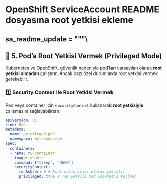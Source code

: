 # OpenShift ServiceAccount README dosyasına root yetkisi ekleme

sa_readme_update = """\
---

## **📌 5. Pod’a Root Yetkisi Vermek (Privileged Mode)**  

Kubernetes ve OpenShift, güvenlik nedeniyle pod’ları varsayılan olarak **root yetkisi olmadan** çalıştırır. Ancak bazı özel durumlarda root yetkisi vermek gerekebilir.  

### **1️⃣ Security Context ile Root Yetkisi Vermek**  
Pod veya container için `securityContext` kullanarak **root yetkisiyle** çalışmasını sağlayabilirsin:

```yaml
apiVersion: v1
kind: Pod
metadata:
  name: privileged-pod
  namespace: my-namespace
spec:
  containers:
  - name: my-container
    image: ubuntu
    command: ["sleep", "3600"]
    securityContext:
      runAsUser: 0 # Root kullanıcısı olarak çalıştır
      privileged: true # Tam yetkili mod (dikkatli kullan)
